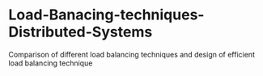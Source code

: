 # Load-Banacing-techniques-Distributed-Systems
Comparison of different load balancing techniques and design of efficient load balancing technique
